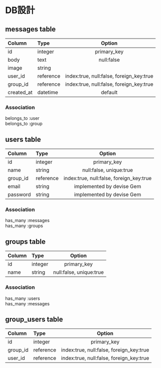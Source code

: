 
# DB設計

## messages table

| Column     | Type          | Option                                           |
|:-----------|:--------------|:------------------------------------------------:|
| id         | integer       | primary_key                                      |
| body       | text          | null:false                                       |
| image      | string        |                                                  |
| user_id    | reference     | index:true, null:false, foreign_key:true         |
| group_id   | reference     | index:true, null:false, foreign_key:true         |
| created_at | datetime      | default                                          |

### Association
belongs_to :user  
belongs_to :group


## users table

| Column     | Type          | Option                                           |
|:-----------|:--------------|:------------------------------------------------:|
| id         | integer       | primary_key                                      |
| name       | string        | null:false, unique:true                          |
| group_id   | reference     | index:true, null:false, foreign_key:true         |
| email      | string        | implemented by devise Gem                        |
| password   | string        | implemented by devise Gem                        |


### Association
has_many :messages  
has_many :groups

## groups table

| Column     | Type          | Option                                           |
|:-----------|:--------------|:------------------------------------------------:|
| id         | integer       | primary_key                                      |
| name       | string        | null:false, unique:true                          |


### Association
has_many :users  
has_many :messages


## group_users table

| Column     | Type          | Option                                           |
|:-----------|:--------------|:------------------------------------------------:|
| id         | integer       | primary_key                                      |
| group_id   | reference     | index:true, null:false, foreign_key:true         |
| user_id    | reference     | index:true, null:false, foreign_key:true         |






